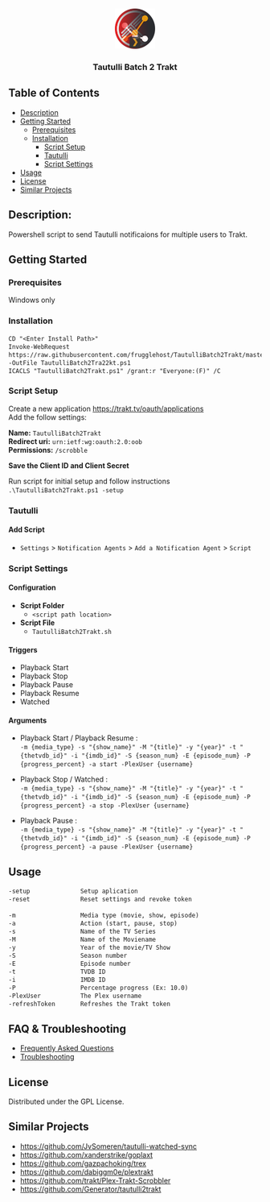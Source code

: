 <br />
<p align="center">
  <a href="https://github.com/Generator/tautulli2trakt">
    <img src="logo.png" alt="Logo In The Works" width="80" height="80">
  </a>

  <h3 align="center">Tautulli Batch 2 Trakt</h3>

</p>

<!-- TABLE OF CONTENTS -->
## Table of Contents

* [Description](#description)
* [Getting Started](#getting-started)
   * [Prerequisites](#prerequisites)
   * [Installation](#installation)
     * [Script Setup](#script-setup)
     * [Tautulli](#tautulli)
     * [Script Settings](#script-settings)
* [Usage](#usage)
* [License](#license)
* [Similar Projects](#similar-projects)

## Description: 
Powershell script to send Tautulli notificaions for multiple users to Trakt.

## Getting Started
### Prerequisites
Windows only  

### Installation
    CD "<Enter Install Path>"
    Invoke-WebRequest https://raw.githubusercontent.com/frugglehost/TautulliBatch2Trakt/master/TautulliBatch2Trakt.ps1 -OutFile TautulliBatch2Tra22kt.ps1
    ICACLS "TautulliBatch2Trakt.ps1" /grant:r "Everyone:(F)" /C

### Script Setup
Create a new application https://trakt.tv/oauth/applications  
Add the follow settings:

**Name:** `TautulliBatch2Trakt`  
**Redirect uri:** `urn:ietf:wg:oauth:2.0:oob`  
**Permissions:** `/scrobble`


**Save the Client ID and Client Secret**

Run script for initial setup and follow instructions  
`.\TautulliBatch2Trakt.ps1 -setup`



### Tautulli

#### Add Script
- `Settings` > `Notification Agents` > `Add a Notification Agent` > `Script`

### Script Settings

#### Configuration
- **Script Folder**
  - `<script path location>`
- **Script File**
  - `TautulliBatch2Trakt.sh`

#### Triggers
- Playback Start 
- Playback Stop
- Playback Pause
- Playback Resume
- Watched 

#### Arguments
- Playback Start / Playback Resume :  
`-m {media_type} -s "{show_name}" -M "{title}" -y "{year}" -t "{thetvdb_id}" -i "{imdb_id}" -S {season_num} -E {episode_num} -P {progress_percent} -a start -PlexUser {username}`  

- Playback Stop / Watched :  
`-m {media_type} -s "{show_name}" -M "{title}" -y "{year}" -t "{thetvdb_id}" -i "{imdb_id}" -S {season_num} -E {episode_num} -P {progress_percent} -a stop -PlexUser {username}` 

- Playback Pause :   
`-m {media_type} -s "{show_name}" -M "{title}" -y "{year}" -t "{thetvdb_id}" -i "{imdb_id}" -S {season_num} -E {episode_num} -P {progress_percent} -a pause -PlexUser {username}`


## Usage
```
-setup              Setup aplication
-reset              Reset settings and revoke token

-m                  Media type (movie, show, episode)
-a                  Action (start, pause, stop)
-s                  Name of the TV Series
-M                  Name of the Moviename
-y                  Year of the movie/TV Show
-S                  Season number
-E                  Episode number
-t                  TVDB ID
-i                  IMDB ID
-P                  Percentage progress (Ex: 10.0)
-PlexUser           The Plex username
-refreshToken       Refreshes the Trakt token 
```

## FAQ & Troubleshooting
* [Frequently Asked Questions](TBD)  
* [Troubleshooting](TBD)

## License
Distributed under the GPL License.

## Similar Projects 

- https://github.com/JvSomeren/tautulli-watched-sync   
- https://github.com/xanderstrike/goplaxt  
- https://github.com/gazpachoking/trex  
- https://github.com/dabiggm0e/plextrakt  
- https://github.com/trakt/Plex-Trakt-Scrobbler
- https://github.com/Generator/tautulli2trakt
